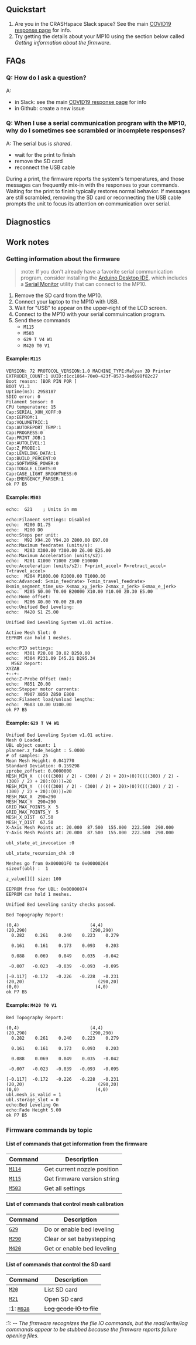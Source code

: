 ## Quickstart

1. Are you in the CRASHspace Slack space? See the main [COVID19 response page](https://blog.crashspace.org/covid/) for info.
1. Try getting the details about your MP10 using the section below called _Getting information about the firmware_.

## FAQs

### Q: How do I ask a question?

A:
* in Slack: see the main [COVID19 response page](https://blog.crashspace.org/covid/) for info
* in Github: create a new issue

### Q: When I use a serial communication program with the MP10, why do I sometimes see scrambled or incomplete responses?

A: The serial bus is _shared_.

- wait for the print to finish
- remove the SD card
- reconnect the USB cable

During a print, the firmware reports the system's temperatures, and those messages can frequently mix-in with the responses to your commands. Waiting for the print to finish typically restores normal behavior. If messages are still scrambled, removing the SD card or reconnecting the USB cable prompts the unit to focus its attention on communication over serial.

## Diagnostics



## Work notes

### Getting information about the firmware

> :note: If you don't already have a favorite serial communication program, consider installing the [Arduino Desktop IDE](https://www.arduino.cc/en/Guide/HomePage), which includes a [Serial Monitor](https://learn.sparkfun.com/tutorials/terminal-basics/arduino-serial-monitor-windows-mac-linux) utility that can connect to the MP10.

1. Remove the SD card from the MP10.
1. Connect your laptop to the MP10 with USB.
1. Wait for "USB" to appear on the upper-right of the LCD screen.
1. Connect to the MP10 with your serial commuincation program.
1. Send these commands
   - `M115`
   - `M503`
   - `G29 T V4 W1`
   - `M420 T0 V1`

#### Example: `M115`

```
VERSION: 72 PROTOCOL_VERSION:1.0 MACHINE_TYPE:Malyan 3D Printer EXTRUDER_COUNT:1 UUID:d1cc1864-70e0-423f-8573-8ed698f82c27
Boot reason: [BOR PIN POR ]
BOOT V1.3
Uptime(ms): 2958187
SDIO error: 0
Filament Sensor: 0
CPU temperature: 15
Cap:SERIAL_XON_XOFF:0
Cap:EEPROM:1
Cap:VOLUMETRIC:1
Cap:AUTOREPORT_TEMP:1
Cap:PROGRESS:0
Cap:PRINT_JOB:1
Cap:AUTOLEVEL:1
Cap:Z_PROBE:1
Cap:LEVELING_DATA:1
Cap:BUILD_PERCENT:0
Cap:SOFTWARE_POWER:0
Cap:TOGGLE_LIGHTS:0
Cap:CASE_LIGHT_BRIGHTNESS:0
Cap:EMERGENCY_PARSER:1
ok P7 B5
```

#### Example: `M503`

```
echo:  G21    ; Units in mm

echo:Filament settings: Disabled
echo:  M200 D1.75
echo:  M200 D0
echo:Steps per unit:
echo:  M92 X94.20 Y94.20 Z800.00 E97.00
echo:Maximum feedrates (units/s):
echo:  M203 X300.00 Y300.00 Z6.00 E25.00
echo:Maximum Acceleration (units/s2):
echo:  M201 X1000 Y1000 Z100 E10000
echo:Acceleration (units/s2): P<print_accel> R<retract_accel> T<travel_accel>
echo:  M204 P1000.00 R1000.00 T1000.00
echo:Advanced: S<min_feedrate> T<min_travel_feedrate> B<min_segment_time_us> X<max_xy_jerk> Z<max_z_jerk> E<max_e_jerk>
echo:  M205 S0.00 T0.00 B20000 X10.00 Y10.00 Z0.30 E5.00
echo:Home offset:
echo:  M206 X0.00 Y0.00 Z0.00
echo:Unified Bed Leveling:
echo:  M420 S1 Z5.00

Unified Bed Leveling System v1.01 active.

Active Mesh Slot: 0
EEPROM can hold 1 meshes.

echo:PID settings:
echo:  M301 P20.00 I0.02 D250.00
echo:  M304 P231.09 I45.21 D295.34
  M562 Report:
XYZAB
+--+-
echo:Z-Probe Offset (mm):
echo:  M851 Z0.00
echo:Stepper motor currents:
echo:  M907 X850 Z850 E800
echo:Filament load/unload lengths:
echo:  M603 L0.00 U100.00
ok P7 B5
```

#### Example: `G29 T V4 W1`

```
Unified Bed Leveling System v1.01 active.
Mesh 0 Loaded.
UBL object count: 1
planner.z_fade_height : 5.0000
# of samples: 25
Mean Mesh Height: 0.041770
Standard Deviation: 0.159298
zprobe_zoffset: 0.0000000
MESH_MIN_X  ((((((300) / 2) - (300) / 2) + 20)>(0)?((((300) / 2) - (300) / 2) + 20):(0)))=20
MESH_MIN_Y  ((((((300) / 2) - (300) / 2) + 20)>(0)?((((300) / 2) - (300) / 2) + 20):(0)))=20
MESH_MAX_X  290=290
MESH_MAX_Y  290=290
GRID_MAX_POINTS_X  5
GRID_MAX_POINTS_Y  5
MESH_X_DIST  67.50
MESH_Y_DIST  67.50
X-Axis Mesh Points at: 20.000  87.500  155.000  222.500  290.000  
Y-Axis Mesh Points at: 20.000  87.500  155.000  222.500  290.000  

ubl_state_at_invocation :0

ubl_state_recursion_chk :0

Meshes go from 0x000001F0 to 0x00000264
sizeof(ubl) :  1

z_value[][] size: 100

EEPROM free for UBL: 0x00000074
EEPROM can hold 1 meshes.

Unified Bed Leveling sanity checks passed.

Bed Topography Report:

(0,4)                           (4,4)
(20,290)                        (290,290)
  0.282    0.261    0.240    0.223    0.279  
 
  0.161    0.161    0.173    0.093    0.203  
 
  0.088    0.069    0.049    0.035   -0.042  
 
 -0.007   -0.023   -0.039   -0.093   -0.095  
 
[-0.117]  -0.172   -0.226   -0.228   -0.231  
(20,20)                            (290,20)
(0,0)                             (4,0)
ok P7 B5
```

#### Example: `M420 T0 V1`

```
Bed Topography Report:

(0,4)                           (4,4)
(20,290)                        (290,290)
  0.282    0.261    0.240    0.223    0.279  
 
  0.161    0.161    0.173    0.093    0.203  
 
  0.088    0.069    0.049    0.035   -0.042  
 
 -0.007   -0.023   -0.039   -0.093   -0.095  
 
[-0.117]  -0.172   -0.226   -0.228   -0.231  
(20,20)                            (290,20)
(0,0)                             (4,0)
ubl.mesh_is_valid = 1
ubl.storage_slot = 0
echo:Bed Leveling On 
echo:Fade Height 5.00
ok P7 B5
```

### Firmware commands by topic

#### List of commands that get information from the firmware

| Command | Description |
|---------|-------------|
| [`M114`](https://marlinfw.org/docs/gcode/M114.html) | Get current nozzle position |
| [`M115`](https://marlinfw.org/docs/gcode/M115.html) | Get firmware version string |
| [`M503`](https://marlinfw.org/docs/gcode/M503.html) | Get all settings |

#### List of commands that control mesh calibration

| Command | Description |
|---------|-------------|
| [`G29`](https://marlinfw.org/docs/gcode/G029-ubl.html) | Do or enable bed leveling |
| [`M290`](https://marlinfw.org/docs/gcode/M290.html) | Clear or set babystepping |
| [`M420`](https://marlinfw.org/docs/gcode/M420.html) | Get or enable bed leveling |

#### List of commands that control the SD card

| Command | Description |
|---------|-------------|
| [`M20`](https://marlinfw.org/docs/gcode/M020.html) | List SD card |
| [`M21`](https://marlinfw.org/docs/gcode/M021.html) | Open SD card |
| :1: [~~`M928`~~](https://marlinfw.org/docs/gcode/M928.html) | ~~Log gcode IO to file~~ |

:1: -- _The firmware recognizes the file IO commands, but the read/write/log commands appear to be stubbed because the firmware reports failure opening files._

